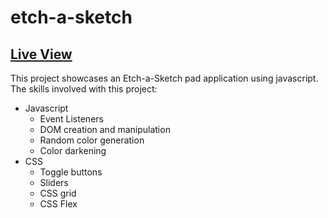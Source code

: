 # etch-a-sketch

## [Live View](https://snaeem3.github.io/etch-a-sketch/)

This project showcases an Etch-a-Sketch pad application using javascript. The skills involved with this project:
- Javascript
    - Event Listeners
    - DOM creation and manipulation
    - Random color generation
    - Color darkening
- CSS
    - Toggle buttons
    - Sliders
    - CSS grid
    - CSS Flex